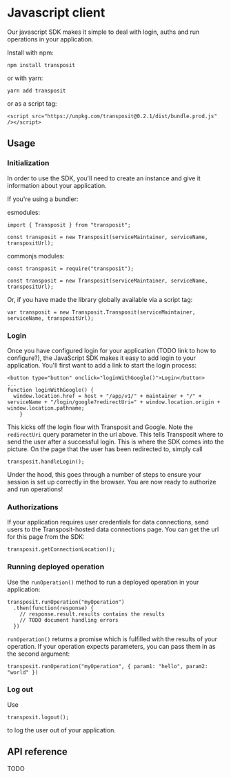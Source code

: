 # Javascript client

Our javascript SDK makes it simple to deal with login, auths and run operations in your application.

Install with npm:

```text
npm install transposit
```

or with yarn:

```text
yarn add transposit
```

or as a script tag:

```text
<script src="https://unpkg.com/transposit@0.2.1/dist/bundle.prod.js" /></script>
```

## Usage

### Initialization

In order to use the SDK, you'll need to create an instance and give it information about your application.

If you're using a bundler:

esmodules:

```text
import { Transposit } from "transposit";

const transposit = new Transposit(serviceMaintainer, serviceName, transpositUrl);
```

commonjs modules:

```text
const transposit = require("transposit");

const transposit = new Transposit(serviceMaintainer, serviceName, transpositUrl);
```

Or, if you have made the library globally available via a script tag:

```text
var transposit = new Transposit.Transposit(serviceMaintainer, serviceName, transpositUrl);
```

### Login

Once you have configured login for your application \(TODO link to how to configure?\), the JavaScript SDK makes it easy to add login to your application. You'll first want to add a link to start the login process:

```text
<button type="button" onclick="loginWithGoogle()">Login</button>
...
function loginWithGoogle() {
  window.location.href = host + "/app/v1/" + maintainer + "/" + serviceName + "/login/google?redirectUri=" + window.location.origin + window.location.pathname;
    }
```

This kicks off the login flow with Transposit and Google. Note the `redirectUri` query parameter in the url above. This tells Transposit where to send the user after a successful login. This is where the SDK comes into the picture. On the page that the user has been redirected to, simply call

```text
transposit.handleLogin();
```

Under the hood, this goes through a number of steps to ensure your session is set up correctly in the browser. You are now ready to authorize and run operations!

### Authorizations

If your application requires user credentials for data connections, send users to the Transposit-hosted data connections page. You can get the url for this page from the SDK:

```text
transposit.getConnectionLocation();
```

### Running deployed operation

Use the `runOperation()` method to run a deployed operation in your application:

```text
transposit.runOperation("myOperation")
  .then(function(response) {
    // response.result.results contains the results
    // TODO document handling errors
  })
```

`runOperation()` returns a promise which is fulfilled with the results of your operation. If your operation expects parameters, you can pass them in as the second argument:

```text
transposit.runOperation("myOperation", { param1: "hello", param2: "world" })
```

### Log out

Use

```text
transposit.logout();
```

to log the user out of your application.

## API reference

TODO

